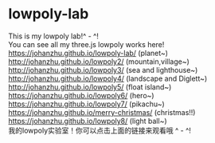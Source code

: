 # lowpoly-lab
This is my lowpoly lab!^ - ^!</br>
You can see all my three.js lowpoly works here!</br>
https://johanzhu.github.io/lowpoly-lab/  (planet~)</br>
http://johanzhu.github.io/lowpoly2/ (mountain,village~)</br>
http://johanzhu.github.io/lowpoly3/ (sea and lighthouse~) </br>
http://johanzhu.github.io/lowpoly4/ (landscape and Diglett~)</br>
http://johanzhu.github.io/lowpoly5/ (float island~)</br>
https://johanzhu.github.io/lowpoly6/ (hero~)</br>
https://johanzhu.github.io/lowpoly7/ (pikachu~)</br>
https://johanzhu.github.io/merry-christmas/ (christmas!!) </br>
https://johanzhu.github.io/lowpoly8/ (light ball~)</br>
我的lowpoly实验室！你可以点击上面的链接来观看哦 ^ - ^!
